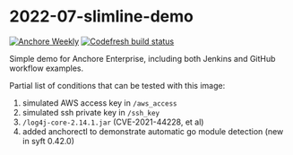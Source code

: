 # 2022-07-slimline-demo 

[![Anchore Weekly](https://github.com/pvnovarese/2022-07-slim-demo/actions/workflows/anchore-weekly.yaml/badge.svg)](https://github.com/pvnovarese/2022-07-slim-demo/actions/workflows/anchore-weekly.yaml)
[![Codefresh build status]( https://g.codefresh.io/api/badges/pipeline/novarese/default%2F2022-07-slim?type=cf-1&key=eyJhbGciOiJIUzI1NiJ9.NjBiNmI3NmU2OTg1ODM3ZmU2ODZiNmE5.WZIffzq3OQPvPXy6pn1TbA4z9fMsdlS1U_cliZXbxKg)]( https://g.codefresh.io/pipelines/edit/new/builds?id=62e311cbebf477595d60ad6b&pipeline=2022-07-slim&projects=default&projectId=60b6b7aa4417e4bd7d843d0f)

Simple demo for Anchore Enterprise, including both Jenkins and GitHub workflow examples.

Partial list of conditions that can be tested with this image:

1. simulated AWS access key in `/aws_access`
2. simulated ssh private key in `/ssh_key`
3. `/log4j-core-2.14.1.jar` (CVE-2021-44228, et al)
4. added anchorectl to demonstrate automatic go module detection (new in syft 0.42.0)

